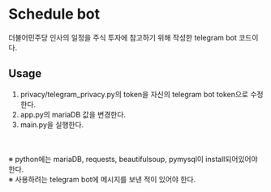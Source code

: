 # Schedule bot

더불어민주당 인사의 일정을 주식 투자에 참고하기 위해 작성한 telegram bot 코드이다.

## Usage

1. privacy/telegram_privacy.py의 token을 자신의 telegram bot token으로 수정한다.
2. app.py의 mariaDB 값을 변경한다.
3. main.py을 실행한다.
<br/>
<br/>
※ python에는 mariaDB, requests, beautifulsoup, pymysql이 install되어있어야 한다.
<br/>
※ 사용하려는 telegram bot에  메시지를 보낸 적이 있어야 한다.